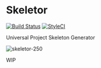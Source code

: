# Skeletor

[![Build Status](https://travis-ci.org/dantleech/skeletor.svg?branch=master)](https://travis-ci.org/dantleech/skeletor)
[![StyleCI](https://styleci.io/repos/53805100/shield)](https://styleci.io/repos/53805100)

Universal Project Skeleton Generator

![skeletor-250](https://cloud.githubusercontent.com/assets/530801/13731008/6fc24402-e957-11e5-9a6b-a7077a988e60.png)

WIP
